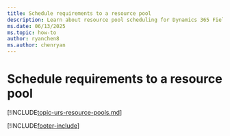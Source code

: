 ```yaml
---
title: Schedule requirements to a resource pool
description: Learn about resource pool scheduling for Dynamics 365 Field Service.
ms.date: 06/13/2025
ms.topic: how-to
author: ryanchen8
ms.author: chenryan
---
```


# Schedule requirements to a resource pool

[!INCLUDE[topic-urs-resource-pools.md](../shared/urs/resource-pools.md)]

[!INCLUDE[footer-include](../includes/footer-banner.md)]
